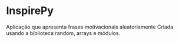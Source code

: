 # InspirePy
Aplicação que apresenta frases motivacionais aleatoriamente
Criada usando a biblioteca random, arrays e módulos.
